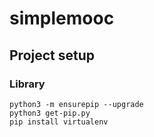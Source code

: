# simplemooc

## Project setup
### Library
```
python3 -m ensurepip --upgrade
python3 get-pip.py
pip install virtualenv
```